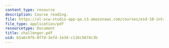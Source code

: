 ```yaml
---
content_type: resource
description: Course reading.
file: https://ol-ocw-studio-app-qa.s3.amazonaws.com/courses/esd-10-introduction-to-technology-and-policy-fall-2006/b5a6c97b0f7d3efd1e3dc116c5674c3b_challenger.pdf
file_type: application/pdf
resourcetype: Document
title: challenger.pdf
uid: b5a6c97b-0f7d-3efd-1e3d-c116c5674c3b
---
```

